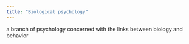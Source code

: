 ```yaml
---
title: "Biological psychology"
---
```

a branch of psychology concerned with the links between biology and behavior

